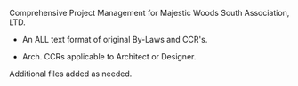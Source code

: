 Comprehensive Project Management for Majestic Woods South Association, LTD.

* An ALL text format of original By-Laws and CCR's.

* Arch. CCRs applicable to Architect or Designer.  

Additional files added as needed. 
